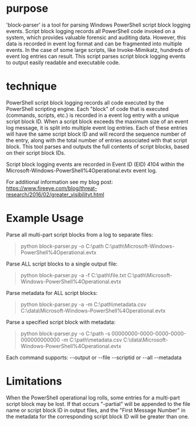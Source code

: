 purpose
=======

'block-parser' is a tool for parsing Windows PowerShell script block logging events. Script block logging records all PowerShell code invoked on a system, which provides valuable forensic and auditing data. However, this data is recorded in event log format and can be fragmented into multiple events. In the case of some large scripts, like Invoke-Mimikatz, hundreds of event log entries can result. This script parses script block logging events to output easily readable and executable code.

technique
=========

PowerShell script block logging records all code executed by the PowerShell scripting engine. Each "block" of code that is executed (commands, scripts, etc.) is recorded in a event log entry with a unique script block ID. When a script block exceeds the maximum size of an event log message, it is split into multiple event log entries. Each of these entries will have the same script block ID and will record the sequence number of the entry, along with the total number of entries associated with that script block. This tool parses and outputs the full contents of script blocks, based on their script block IDs.

Script block logging events are recorded in Event ID (EID) 4104 within the Microsoft-Windows-PowerShell%4Operational.evtx event log. 

For additional information see my blog post: https://www.fireeye.com/blog/threat-research/2016/02/greater_visibilityt.html

Example Usage
=============

Parse all multi-part script blocks from a log to separate files:

  > python block-parser.py -o C:\path C:\path\Microsoft-Windows-PowerShell%4Operational.evtx
  
Parse ALL script blocks to a single output file:
  
  > python block-parser.py -a -f C:\path\file.txt C:\path\Microsoft-Windows-PowerShell%4Operational.evtx
  
Parse metadata for ALL script blocks:

 > python block-parser.py -a -m C:\path\metadata.csv C:\data\Microsoft-Windows-PowerShell%4Operational.evtx
 
Parse a specified script block with metadata:

> python block-parser.py -o C:\path -s 00000000-0000-0000-0000-000000000000 -m C:\path\metadata.csv C:\data\Microsoft-Windows-PowerShell%4Operational.evtx

Each command supports: 
 --output or --file
 --scriptid or --all
 --metadata

Limitations
===========

When the PowerShell operational log rolls, some entries for a multi-part script block may be lost. If that occurs "-partial" will be appended to the file name or script block ID in output files, and the "First Message Number" in the metadata for the corresponding script block ID will be greater than one.
